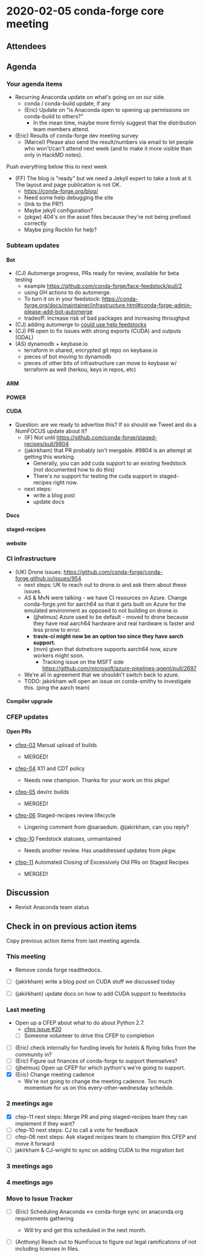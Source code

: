# 2020-02-05 conda-forge core meeting 


## Attendees

## Agenda

### Your agenda items

* Recurring Anaconda update on what's going on on our side.
    * conda / conda-build update, if any
    * (Eric) Update on "is Anaconda open to opening up permissions on conda-build to others?"
        * In the mean time, maybe more firmly suggest that the distribution team members attend.
* (Eric) Results of conda-forge dev meeting survey
    * (Marcel) Please also send the result/numbers via email to let people who won't/can't attend next week (and to make it more visible than only in HackMD notes).

Push everything below this to next week
* (FF) The blog is "ready" but we need a Jekyll expert to take a look at it.
  The layout and page publication is not OK.
    * https://conda-forge.org/blog/
    * Need some help debugging the site
    * (link to the PR?)
    * Maybe jekyll configuration?
    * (pkgw) 404's on the asset files because they're not being prefixed correctly
    * Maybe ping Rocklin for help?

### Subteam updates

#### Bot
* (CJ) Automerge progress, PRs ready for review, available for beta testing
    * example https://github.com/conda-forge/face-feedstock/pull/2
    * using GH actions to do automerge.
    * To turn it on in your feedstock: https://conda-forge.org/docs/maintainer/infrastructure.html#conda-forge-admin-please-add-bot-automerge
    * tradeoff: increase risk of bad packages and increasing throughput
* (CJ) adding automerge to [could use help feedstocks](https://github.com/regro/cf-graph-countyfair/blob/master/status/could_use_help.json)
* (CJ) PR open to fix issues with strong exports (CUDA) and outputs (GDAL)
* (AS) dynamodb + keybase.io
    * terraform in shared, encrypted git repo on keybase.io
    * pieces of bot moving to dynamodb
    * pieces of other bits of infrastructure can move to keybase w/ terraform as well (herkou, keys in repos, etc)

#### ARM

#### POWER

#### CUDA

* Question: are we ready to advertise this? If so should we Tweet and do a NumFOCUS update about it?
    * (IF) Not until https://github.com/conda-forge/staged-recipes/pull/9804
    * (jakirkham) that PR probably isn't mergable. #9804 is an attempt at getting this working.
        * Generally, you can add cuda support to an existing feedstock (not documented how to do this)
        * There's no support for testing the cuda support in staged-recipes right now.
    * next steps:
        * write a blog post
        * update docs

#### Docs

#### staged-recipes

#### website

### CI infrastructure

* (UK) Drone issues: https://github.com/conda-forge/conda-forge.github.io/issues/954
    * next steps: UK to reach out to drone.io and ask them about these issues.
    * AS & MvN were talking - we have CI resources on Azure. Change conda-forge.yml for aarch64 so that it gets built on Azure for the emulated environment as opposed to not building on drone.io 
        * (jjhelmus) Azure used to be default - moved to drone because they have real aarch64 hardware and real hardware is faster and less prone to error. 
        * **travis-ci might now be an option too since they have aarch support.**
        * (mvn) given that dotnetcore supports aarch64 now, azure workers might soon.
            * Tracking issue on the MSFT side https://github.com/microsoft/azure-pipelines-agent/pull/2697
    * We're all in agreement that we shouldn't switch back to azure.
    * TODO: jakirkham will open an issue on conda-smithy to investigate this. (ping the aarch team)

#### Compiler upgrade

### CFEP updates

#### Open PRs

* [cfep-03](https://github.com/conda-forge/conda-forge-enhancement-proposals/pull/5) Manual upload of builds
    * MERGED!


* [cfep-04](https://github.com/conda-forge/conda-forge-enhancement-proposals/pull/7) X11 and CDT policy
    * Needs new champion. Thanks for your work on this pkgw!


* [cfep-05](https://github.com/conda-forge/conda-forge-enhancement-proposals/pull/3) dev/rc builds
    * MERGED!


* [cfep-06](https://github.com/conda-forge/conda-forge-enhancement-proposals/pull/9) Staged-recipes review lifecycle
    * Lingering comment from @saraedum. @jakirkham, can you reply?


* [cfep-10](https://github.com/conda-forge/conda-forge-enhancement-proposals/pull/15) Feedstock statuses, unmaintained
    * Needs another review. Has unaddressed updates from pkgw.


* [cfep-11](https://github.com/conda-forge/cfep/pull/18) Automated Closing of Excessively Old PRs on Staged Recipes
    * MERGED!


## Discussion
* Revisit Anaconda team status

## Check in on previous action items
Copy previous action items from last meeting agenda.

### This meeting
* Remove conda forge readthedocs.
* [ ] (jakirkham) write a blog post on CUDA stuff we discussed today
* [ ] (jakirkham) update docs on how to add CUDA support to feedstocks



### Last meeting
* Open up a CFEP about what to do about Python 2.7.
    * [cfep issue #20](https://github.com/conda-forge/cfep/issues/20)
    * [ ] Someone volunteer to drive this CFEP to completion
* [ ] (Eric) check internally for funding levels for hotels & flying folks from the community in?
* [ ] (Eric) Figure out finances of conda-forge to support themselves?
* [ ] (jjhelmus) Open up CFEP for which python's we're going to support.
* [x] (Eric) Change meeting cadence
    * We're not going to change the meeting cadence. Too much momentum for us on this every-other-wednesday schedule.

### 2 meetings ago
* [x] cfep-11 next steps: Merge PR and ping staged-recipes team they can implement if they want?
* [ ] cfep-10 next steps: CJ to call a vote for feedback
* [ ] cfep-06 next steps: Ask staged recipes team to champion this CFEP and move it forward
* [ ] jakirkham & CJ-wright to sync on adding CUDA to the migration bot

### 3 meetings ago

### 4 meetings ago


### Move to Issue Tracker

* [ ] (Eric) Scheduling Anaconda <-> conda-forge sync on anaconda.org requirements gathering
    * Will try and get this scheduled in the next month.
* [ ] (Anthony) Reach out to NumFocus to figure out legal ramifications of not including licenses in files.

